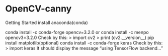 # OpenCV-canny
Getting Started
install anaconda(conda)

<!---OPENCV in python 3.6.4---!>
conda install -c conda-forge opencv=3.2.0
or
conda install -c menpo opencv3=3.2.0
Check by this:
> import cv2
> print (cv2.__version__)

pip install matplotlib(optional)

<!---Keras in python 3.6.4---!>
conda install -c conda-forge keras
Check by this:
> import keras
It should display the message “using TensorFlow backend…”
